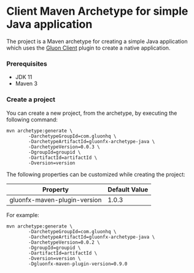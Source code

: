 # Client Maven Archetype for simple Java application

The project is a Maven archetype for creating a simple Java application
which uses the [Gluon Client](https://docs.gluonhq.com/client/) plugin to create a native application.

### Prerequisites

* JDK 11
* Maven 3

### Create a project

You can create a new project, from the archetype, by executing the following command:

```
mvn archetype:generate \
        -DarchetypeGroupId=com.gluonhq \
        -DarchetypeArtifactId=gluonfx-archetype-java \
        -DarchetypeVersion=0.0.3 \
        -DgroupId=groupid \
        -DartifactId=artifactId \
        -Dversion=version
```

The following properties can be customized while creating the project:

| Property                     | Default Value |
| ---------------------------- | ------------- |
| gluonfx-maven-plugin-version | 1.0.3         |

For example:

```
mvn archetype:generate \
        -DarchetypeGroupId=com.gluonhq \
        -DarchetypeArtifactId=gluonfx-archetype-java \
        -DarchetypeVersion=0.0.2 \
        -DgroupId=groupid \
        -DartifactId=artifactId \
        -Dversion=version \
        -Dgluonfx-maven-plugin-version=0.9.0
```
